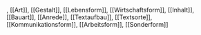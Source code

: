 , [[Art]], [[Gestalt]], [[Lebensform]], [[Wirtschaftsform]], [[Inhalt]], [[Bauart]], [[Anrede]], [[Textaufbau]], [[Textsorte]], [[Kommunikationsform]], [[Arbeitsform]], [[Sonderform]]